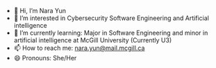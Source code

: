 - 👋 Hi, I’m Nara Yun
- 👀 I’m interested in Cybersecurity Software Engineering and Artificial intelligence 
- 🌱 I’m currently learning: Major in Software Engineering and minor in artificial intelligence at McGill University (Currently U3)
- 📫 How to reach me: nara.yun@mail.mcgill.ca
- 😄 Pronouns: She/Her


<!---
NaraYun0614/NaraYun0614 is a ✨ special ✨ repository because its `README.md` (this file) appears on your GitHub profile.
You can click the Preview link to take a look at your changes.
--->
